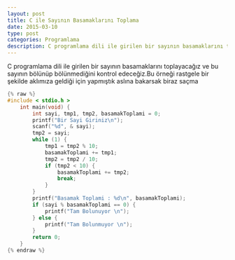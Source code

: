 ```yaml
---
layout: post
title: C ile Sayının Basamaklarını Toplama
date: 2015-03-10
type: post
categories: Programlama
description: C programlama dili ile girilen bir sayının basamaklarını toplayacağız ve bu sayının bölünüp bölünmediğini kontrol
---
```


C programlama dili ile girilen bir sayının basamaklarını toplayacağız ve bu sayının bölünüp bölünmediğini kontrol edeceğiz.Bu örneği rastgele bir şekilde aklımıza geldiği için yapmıştık aslına bakarsak biraz saçma

```c
{% raw %}
#include < stdio.h >
    int main(void) {
        int sayi, tmp1, tmp2, basamakToplami = 0;
        printf("Bir Sayi Giriniz\n");
        scanf("%d", & sayi);
        tmp2 = sayi;
        while (1) {
            tmp1 = tmp2 % 10;
            basamakToplami += tmp1;
            tmp2 = tmp2 / 10;
            if (tmp2 < 10) {
                basamakToplami += tmp2;
                break;
            }
        }
        printf("Basamak Toplami : %d\n", basamakToplami);
        if (sayi % basamakToplami == 0) {
            printf("Tam Bolunuyor \n");
        } else {
            printf("Tam Bolunmuyor \n");
        }
        return 0;
    }
{% endraw %}
```
